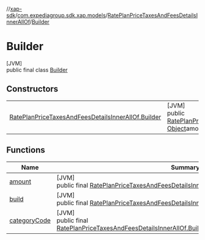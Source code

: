 //[xap-sdk](../../../../index.md)/[com.expediagroup.sdk.xap.models](../../index.md)/[RatePlanPriceTaxesAndFeesDetailsInnerAllOf](../index.md)/[Builder](index.md)

# Builder

[JVM]\
public final class [Builder](index.md)

## Constructors

| | |
|---|---|
| [RatePlanPriceTaxesAndFeesDetailsInnerAllOf.Builder](-rate-plan-price-taxes-and-fees-details-inner-all-of.-builder.md) | [JVM]<br>public [RatePlanPriceTaxesAndFeesDetailsInnerAllOf.Builder](index.md)[RatePlanPriceTaxesAndFeesDetailsInnerAllOf.Builder](-rate-plan-price-taxes-and-fees-details-inner-all-of.-builder.md)([Object](https://docs.oracle.com/javase/8/docs/api/java/lang/Object.html)categoryCode, [Object](https://docs.oracle.com/javase/8/docs/api/java/lang/Object.html)amount) |

## Functions

| Name | Summary |
|---|---|
| [amount](amount.md) | [JVM]<br>public final [RatePlanPriceTaxesAndFeesDetailsInnerAllOf.Builder](index.md)[amount](amount.md)([Object](https://docs.oracle.com/javase/8/docs/api/java/lang/Object.html)amount) |
| [build](build.md) | [JVM]<br>public final [RatePlanPriceTaxesAndFeesDetailsInnerAllOf](../index.md)[build](build.md)() |
| [categoryCode](category-code.md) | [JVM]<br>public final [RatePlanPriceTaxesAndFeesDetailsInnerAllOf.Builder](index.md)[categoryCode](category-code.md)([Object](https://docs.oracle.com/javase/8/docs/api/java/lang/Object.html)categoryCode) |
